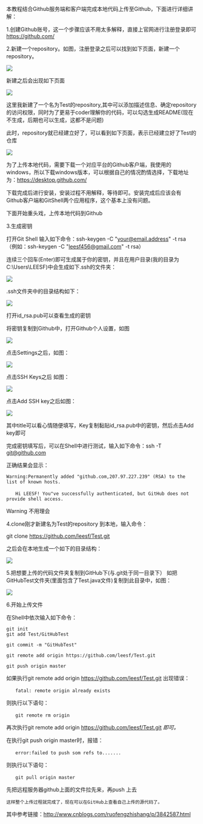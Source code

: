 本教程结合Github服务端和客户端完成本地代码上传至Github，下面进行详细讲解：

1.创建Github账号，这一个步骤应该不用太多解释，直接上官网进行注册登录即可<https://github.com/>

2.新建一个repository。如图，注册登录之后可以找到如下页面，新建一个repository。

![](../md/img/leesf456/161043457708334.png)

新建之后会出现如下页面

![](../md/img/leesf456/161045597233277.png)

这里我新建了一个名为Test的repository,其中可以添加描述信息、确定repository的访问权限，同时为了更易于coder理解你的代码，可以勾选生成README(现在不生成，后期也可以生成，这都不是问题)

此时，repository就已经建立好了，可以看到如下页面，表示已经建立好了Test的仓库

![](../md/img/leesf456/161050350679358.png)

为了上传本地代码，需要下载一个对应平台的Github客户端，我使用的windows，所以下载windows版本，可以根据自己的情况酌情选择，下载地址为：<https://desktop.github.com/>

下载完成后进行安装，安装过程不用解释，等待即可。安装完成后应该会有Github客户端和GitShell两个应用程序，这个基本上没有问题。

下面开始重头戏，上传本地代码到Github

3.生成密钥

打开Git Shell 输入如下命令：ssh-keygen -C "your@email.address" -t rsa （例如：ssh-keygen -C
"leesf456@gmail.com" -t rsa）

连续三个回车(Enter)即可生成属于你的密钥，并且在用户目录(我的目录为C:\Users\LEESF)中会生成如下.ssh的文件夹：

![](../md/img/leesf456/161102286605485.png)

.ssh文件夹中的目录结构如下：

![](../md/img/leesf456/161105058014710.png)

打开id_rsa.pub可以查看生成的密钥

将密钥复制到Github中，打开Github个人设置，如图

![](../md/img/leesf456/161107509101503.png)

点击Settings之后，如图：

![](../md/img/leesf456/161108579571954.png)

点击SSH Keys之后 如图：

![](../md/img/leesf456/161110058327517.png)

点击Add SSH key之后如图：

![](../md/img/leesf456/161110598797503.png)

其中title可以看心情随便填写，Key复制黏贴id_rsa.pub中的密钥，然后点击Add key即可

完成密钥填写后，可以在Shell中进行测试，输入如下命令：ssh -T git@github.com

正确结果会显示：

    
    
    Warning:Permanently added "github.com,207.97.227.239" (RSA) to the list of known hosts.
    　　Hi LEESF! You"ve successfully authenticated, but GitHub does not provide shell access.

Warning 不用理会

4.clone刚才新建名为Test的repository 到本地，输入命令：

git clone https://github.com/leesf/Test.git

之后会在本地生成一个如下的目录结构：

![](../md/img/leesf456/161436005675642.png)

5.把想要上传的代码文件夹复制到GitHub下(与.git处于同一目录下）
如把GitHubTest文件夹(里面包含了Test.java文件)复制到此目录中，如图：

![](../md/img/leesf456/161437264264877.png)

6.开始上传文件

在Shell中依次输入如下命令：

    
    
    git init  
    git add Test/GitHubTest
    git commit -m "GitHubTest"
    git remote add origin https://github.com/leesf/Test.git
    git push origin master  
      
    

如果执行git remote add origin https://github.com/leesf/Test.git 出现错误：

    
    
    　　fatal: remote origin already exists

则执行以下语句：

    
    
    　　git remote rm origin

再次执行git remote add origin https://github.com/leesf/Test.git _即可。_

在执行git push origin master时，报错：

    
    
    　　error:failed to push som refs to.......

则执行以下语句：

    
    
    　　git pull origin master

先把远程服务器github上面的文件拉先来，再push 上去

    
    
    这样整个上传过程就完成了，现在可以在GitHub上查看自己上传的源代码了。

其中参考链接：http://www.cnblogs.com/ruofengzhishang/p/3842587.html

